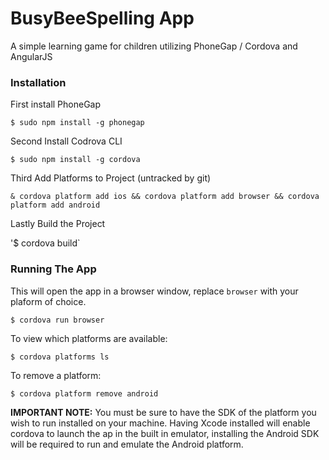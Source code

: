 # BusyBeeSpelling App

A simple learning game for children utilizing PhoneGap / Cordova and AngularJS

### Installation

First install PhoneGap

`$ sudo npm install -g phonegap`

Second Install Codrova CLI

`$ sudo npm install -g cordova`

Third Add Platforms to Project (untracked by git)

`& cordova platform add ios && cordova platform add browser && cordova platform add android`

Lastly Build the Project

'$ cordova build`

### Running The App
This will open the app in a browser window, replace `browser` with your plaform of choice.

`$ cordova run browser`

To view which platforms are available:

`$ cordova platforms ls`

To remove a platform:

`$ cordova platform remove android`

**IMPORTANT NOTE:** You must be sure to have the SDK of the platform you wish to run installed on your machine. Having Xcode installed will enable cordova to launch the ap in the built in emulator, installing the Android SDK will be required to run and emulate the Android platform.
